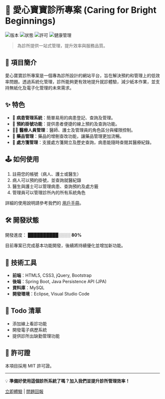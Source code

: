 <!DOCTYPE html>
<html lang="zh-Hant">
<head>
    <meta charset="UTF-8">
    <meta name="viewport" content="width=device-width, initial-scale=1.0">
    <title>愛心寶寶診所專案</title>
</head>
<body>

<h1>🏥 愛心寶寶診所專案 (Caring for Bright Beginnings)</h1>

<p>
    <img src="https://img.shields.io/badge/版本-1.0-blue" alt="版本">
    <img src="https://img.shields.io/badge/狀態-開發中-green" alt="狀態">
    <img src="https://img.shields.io/badge/許可-MIT-brightgreen" alt="許可">
    <img src="https://img.shields.io/badge/健康管理-重要-red" alt="健康管理">
</p>

<blockquote>
    為診所提供一站式管理，提升效率與服務品質。
</blockquote>

<h2>📜 項目簡介</h2>
<p>
    愛心寶寶診所專案是一個專為診所設計的網站平台，旨在解決預約和管理上的低效率問題。透過系統化管理，診所能夠更有效地提升就診體驗，減少紙本作業，並支持無紙化及電子化管理的未來需求。
</p>

<h2>✨ 特色</h2>
<ul>
    <li>🏥 <strong>病患管理系統</strong>：簡單易用的病患登記、查詢及管理。</li>
    <li>📅 <strong>預約掛號功能</strong>：提供患者便捷的線上預約及查詢功能。</li>
    <li>👩‍⚕️ <strong>醫療人員管理</strong>：醫師、護士及管理員的角色區分與權限控制。</li>
    <li>💊 <strong>藥品管理</strong>：藥品的增刪查改功能，讓藥品管理更加流暢。</li>
    <li>📄 <strong>處方箋管理</strong>：支援處方箋開立及歷史查詢，病患能隨時查閱其醫療紀錄。</li>
</ul>

<h2>🕹️ 如何使用</h2>
<ol>
    <li>註冊您的帳號（病人、護士或醫生）</li>
    <li>病人可以預約掛號，並查詢就醫紀錄</li>
    <li>醫生與護士可以管理病患、查詢預約及處方籤</li>
    <li>管理員可以管理診所內的所有系統角色</li>
</ol>
<p>
    詳細的使用說明請參考我們的 <a href="模擬診所專案/愛心寶寶診所專案簡報.pdf">用戶手冊</a>。
</p>

<h2>🛠️ 開發狀態</h2>
<p>開發進度： <strong>██████████░░░░ 80%</strong></p>
<p>目前專案已完成基本功能開發，後續將持續優化並增加新功能。</p>

<h2>🔧 技術工具</h2>
<ul>
    <li><strong>前端</strong>：HTML5, CSS3, jQuery, Bootstrap</li>
    <li><strong>後端</strong>：Spring Boot, Java Persistence API (JPA)</li>
    <li><strong>資料庫</strong>：MySQL</li>
    <li><strong>開發環境</strong>：Eclipse, Visual Studio Code</li>
</ul>

<h2>📌 Todo 清單</h2>
<ul>
    <li>添加線上看診功能</li>
    <li>開發電子病歷系統</li>
    <li>提供診所出缺勤管理功能</li>
</ul>

<h2>📜 許可證</h2>
<p>本項目採用 MIT 許可證。</p>

<hr>

<p>💡 <strong>準備好使用這個診所系統了嗎？加入我們並提升診所管理效率！</strong></p>
<p>
    <a href="https://clinicwebsite.com/signup">立即體驗</a> | 
    <a href="https://clinicwebsite.com/support">問題回報</a>
</p>

</body>
</html>

